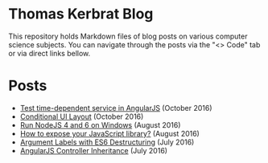 # Thomas Kerbrat Blog

This repository holds Markdown files of blog posts on various computer science subjects.
You can navigate through the posts via the "<> Code" tab or via direct links bellow.



# Posts

- [Test time-dependent service in AngularJS](2016/10/test_time_dependent_service_angularjs.md) (October 2016)
- [Conditional UI Layout](2016/10/conditional_ui_layout_angularjs.md) (October 2016)
- [Run NodeJS 4 and 6 on Windows](2016/08/run_nodejs_4_6_windows.md) (August 2016)
- [How to expose your JavaScript library?](2016/08/how_to_expose_your_javascript_library.md) (August 2016)
- [Argument Labels with ES6 Destructuring](2016/07/argument_labels_with_es6_destructuring.markdown) (July 2016)
- [AngularJS Controller Inheritance](2016/07/angularjs_controller_inheritance.md) (July 2016)
